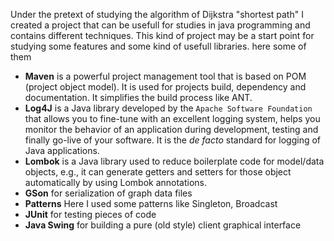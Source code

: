 Under the pretext of studying the algorithm of Dijkstra "shortest path" I created a project that can be usefull for studies in java programming and contains different techniques.
This kind of project may be a start point for studying some features and some kind of usefull libraries.
here some of them



- **Maven** is a powerful project management tool that is based on POM (project object model). It is used for projects build, dependency and documentation. It simplifies the build process like ANT. 
- **Log4J** is a Java library developed by the `Apache Software Foundation` that allows you to fine-tune with an excellent logging system, helps you monitor the behavior of an application during development, testing and finally go-live of your software. It is the *de facto* standard for logging of Java applications.
- **Lombok** is a Java library used to reduce boilerplate code for model/data objects, e.g., it can generate getters and setters for those object automatically by using Lombok annotations.
- **GSon** for serialization of graph data files 
- **Patterns** Here I used some patterns like Singleton, Broadcast
- **JUnit** for testing pieces of code
- **Java Swing** for building a pure (old style) client graphical interface



